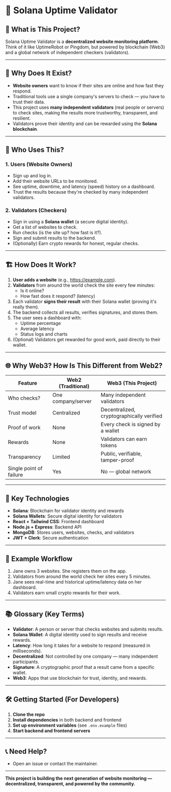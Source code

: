 # 🚀 Solana Uptime Validator

## 🧠 What is This Project?
Solana Uptime Validator is a **decentralized website monitoring platform**. Think of it like UptimeRobot or Pingdom, but powered by blockchain (Web3) and a global network of independent checkers (validators).

---

## 🎯 Why Does It Exist?
- **Website owners** want to know if their sites are online and how fast they respond.
- Traditional tools use a single company's servers to check — you have to trust their data.
- This project uses **many independent validators** (real people or servers) to check sites, making the results more trustworthy, transparent, and resilient.
- Validators prove their identity and can be rewarded using the **Solana blockchain**.

---

## 👥 Who Uses This?

### 1. **Users (Website Owners)**
- Sign up and log in.
- Add their website URLs to be monitored.
- See uptime, downtime, and latency (speed) history on a dashboard.
- Trust the results because they're checked by many independent validators.

### 2. **Validators (Checkers)**
- Sign in using a **Solana wallet** (a secure digital identity).
- Get a list of websites to check.
- Run checks (is the site up? how fast is it?).
- Sign and submit results to the backend.
- (Optionally) Earn crypto rewards for honest, regular checks.

---

## 🏗️ How Does It Work?

1. **User adds a website** (e.g., https://example.com).
2. **Validators** from around the world check the site every few minutes:
    - Is it online?
    - How fast does it respond? (latency)
3. Each validator **signs their result** with their Solana wallet (proving it's really them).
4. The backend collects all results, verifies signatures, and stores them.
5. The user sees a dashboard with:
    - Uptime percentage
    - Average latency
    - Status logs and charts
6. (Optional) Validators get rewarded for good work, paid directly to their wallet.

---

## 🌐 Why Web3? How Is This Different from Web2?

| Feature | Web2 (Traditional) | Web3 (This Project) |
| --- | --- | --- |
| Who checks? | One company/server | Many independent validators |
| Trust model | Centralized | Decentralized, cryptographically verified |
| Proof of work | None | Every check is signed by a wallet |
| Rewards | None | Validators can earn tokens |
| Transparency | Limited | Public, verifiable, tamper-proof |
| Single point of failure | Yes | No — global network |

---

## 🧩 Key Technologies
- **Solana**: Blockchain for validator identity and rewards
- **Solana Wallets**: Secure digital identity for validators
- **React + Tailwind CSS**: Frontend dashboard
- **Node.js + Express**: Backend API
- **MongoDB**: Stores users, websites, checks, and validators
- **JWT + Clerk**: Secure authentication

---

## 📝 Example Workflow

1. Jane owns 3 websites. She registers them on the app.
2. Validators from around the world check her sites every 5 minutes.
3. Jane sees real-time and historical uptime/latency data on her dashboard.
4. Validators earn small crypto rewards for their work.

---

## 📚 Glossary (Key Terms)
- **Validator**: A person or server that checks websites and submits results.
- **Solana Wallet**: A digital identity used to sign results and receive rewards.
- **Latency**: How long it takes for a website to respond (measured in milliseconds).
- **Decentralized**: Not controlled by one company — many independent participants.
- **Signature**: A cryptographic proof that a result came from a specific wallet.
- **Web3**: Apps that use blockchain for trust, identity, and rewards.

---

## 🛠️ Getting Started (For Developers)

1. **Clone the repo**
2. **Install dependencies** in both backend and frontend
3. **Set up environment variables** (see `.env.example` files)
4. **Start backend and frontend servers**

---

## 📞 Need Help?
- Open an issue or contact the maintainer.

---

**This project is building the next generation of website monitoring — decentralized, transparent, and powered by the community.**
